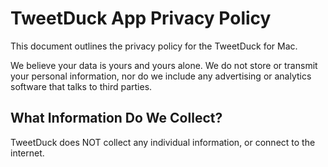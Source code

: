 # TweetDuck App Privacy Policy

This document outlines the privacy policy for the TweetDuck for Mac.

We believe your data is yours and yours alone. We do not store or transmit your personal information, nor do we include any advertising or analytics software that talks to third parties.

## What Information Do We Collect?

TweetDuck does NOT collect any individual information, or connect to the internet.